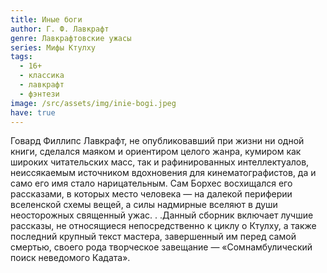 ```yaml
---
title: Иные боги
author: Г. Ф. Лавкрафт
genre: Лавкрафтовские ужасы
series: Мифы Ктулху
tags:
  - 16+
  - классика
  - лавкрафт
  - фэнтези
image: /src/assets/img/inie-bogi.jpeg
have: true
---
```

Говард Филлипс Лавкрафт, не опубликовавший при жизни ни одной книги, сделался маяком и ориентиром целого жанра, кумиром как широких читательских масс, так и рафинированных интеллектуалов, неиссякаемым источником вдохновения для кинематографистов, да и само его имя стало нарицательным. Сам Борхес восхищался его рассказами, в которых место человека — на далекой периферии вселенской схемы вещей, а силы надмирные вселяют в души неосторожных священный ужас. . .Данный сборник включает лучшие рассказы, не относящиеся непосредственно к циклу о Ктулху, а также последний крупный текст мастера, завершенный им перед самой смертью, своего рода творческое завещание — «Сомнамбулический поиск неведомого Кадата».

